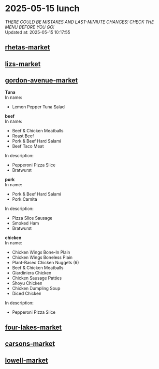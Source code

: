 # 2025-05-15 lunch  
*THERE COULD BE MISTAKES AND LAST-MINIUTE CHANGES! CHECK THE MENU BEFORE YOU GO!*  
Updated at: 2025-05-15 10:17:55  
## [rhetas-market](https://wisc-housingdining.nutrislice.com/menu/rhetas-market/lunch/2025-05-15)  
## [lizs-market](https://wisc-housingdining.nutrislice.com/menu/lizs-market/lunch/2025-05-15)  
## [gordon-avenue-market](https://wisc-housingdining.nutrislice.com/menu/gordon-avenue-market/lunch/2025-05-15)  
**Tuna**  
In name:   
 - Lemon Pepper Tuna Salad  
  
**beef**  
In name:   
 - Beef & Chicken Meatballs  
 - Roast Beef  
 - Pork & Beef Hard Salami  
 - Beef Taco Meat  
  
In description:   
 - Pepperoni Pizza Slice  
 - Bratwurst  
  
**pork**  
In name:   
 - Pork & Beef Hard Salami  
 - Pork Carnita  
  
In description:   
 - Pizza Slice Sausage  
 - Smoked Ham  
 - Bratwurst  
  
**chicken**  
In name:   
 - Chicken Wings Bone-In Plain  
 - Chicken Wings Boneless Plain  
 - Plant-Based Chicken Nuggets (6)  
 - Beef & Chicken Meatballs  
 - Giardiniera Chicken  
 - Chicken Sausage Patties  
 - Shoyu Chicken  
 - Chicken Dumpling Soup  
 - Diced Chicken  
  
In description:   
 - Pepperoni Pizza Slice  
  
## [four-lakes-market](https://wisc-housingdining.nutrislice.com/menu/four-lakes-market/lunch/2025-05-15)  
## [carsons-market](https://wisc-housingdining.nutrislice.com/menu/carsons-market/lunch/2025-05-15)  
## [lowell-market](https://wisc-housingdining.nutrislice.com/menu/lowell-market/lunch/2025-05-15)  
  
